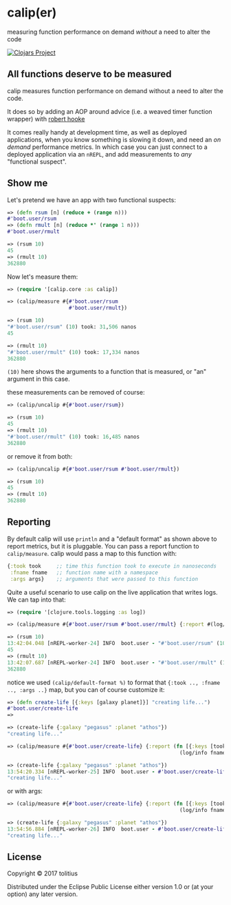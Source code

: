 # calip(er)

measuring function performance on demand _without_ a need to alter the code

[![Clojars Project](http://clojars.org/tolitius/calip/latest-version.svg)](http://clojars.org/tolitius/calip)

## All functions deserve to be measured

calip measures function performance on demand without a need to alter the code.

It does so by adding an AOP around advice (i.e. a weaved timer function wrapper) with [robert hooke](https://github.com/technomancy/robert-hooke)

It comes really handy at development time, as well as deployed applications,
when you know something is slowing it down, and need an _on demand_ performance metrics.
In which case you can just connect to a deployed application via an `nREPL`, and add measurements to _any_ "functional suspect".

## Show me

Let's pretend we have an app with two functional suspects:

```clojure
=> (defn rsum [n] (reduce + (range n)))
#'boot.user/rsum
=> (defn rmult [n] (reduce *' (range 1 n)))
#'boot.user/rmult

=> (rsum 10)
45
=> (rmult 10)
362880
```

Now let's measure them:

```clojure
=> (require '[calip.core :as calip])

=> (calip/measure #{#'boot.user/rsum
                    #'boot.user/rmult})

=> (rsum 10)
"#'boot.user/rsum" (10) took: 31,506 nanos
45

=> (rmult 10)
"#'boot.user/rmult" (10) took: 17,334 nanos
362880
```

`(10)` here shows the arguments to a function that is measured, or "an" argument in this case.

these measurements can be removed of course:

```clojure
=> (calip/uncalip #{#'boot.user/rsum})

=> (rsum 10)
45
=> (rmult 10)
"#'boot.user/rmult" (10) took: 16,485 nanos
362880
```

or remove it from both:

```clojure
=> (calip/uncalip #{#'boot.user/rsum #'boot.user/rmult})

=> (rsum 10)
45
=> (rmult 10)
362880
```

## Reporting

By default calip will use `println` and a "default format" as shown above to report metrics, but it is pluggable.
You can pass a report function to `calip/measure`. calip would pass a map to this function with:

```clojure
{:took took     ;; time this function took to execute in nanoseconds
 :fname fname   ;; function name with a namespace
 :args args}    ;; arguments that were passed to this function
```

Quite a useful scenario to use calip on the live application that writes logs. We can tap into that:

```clojure
=> (require '[clojure.tools.logging :as log])

=> (calip/measure #{#'boot.user/rsum #'boot.user/rmult} {:report #(log/info (calip/default-format %))})

=> (rsum 10)
13:42:04.048 [nREPL-worker-24] INFO  boot.user - "#'boot.user/rsum" (10) took: 13,091 nanos
45
=> (rmult 10)
13:42:07.687 [nREPL-worker-24] INFO  boot.user - "#'boot.user/rmult" (10) took: 16,535 nanos
362880
```

notice we used `(calip/default-format %)` to format that `{:took .., :fname .., :args ..}` map, but you can of course customize it:

```clojure
=> (defn create-life [{:keys [galaxy planet]}] "creating life...")
#'boot.user/create-life
=>

=> (create-life {:galaxy "pegasus" :planet "athos"})
"creating life..."

=> (calip/measure #{#'boot.user/create-life} {:report (fn [{:keys [took fname]}]
                                                        (log/info fname "took" took "ns"))})

=> (create-life {:galaxy "pegasus" :planet "athos"})
13:54:20.334 [nREPL-worker-25] INFO  boot.user - #'boot.user/create-life took 2681 ns
"creating life..."
```

or with args:

```clojure
=> (calip/measure #{#'boot.user/create-life} {:report (fn [{:keys [took fname args]}]
                                                        (log/info fname "with args:" args "took" took "ns"))})

=> (create-life {:galaxy "pegasus" :planet "athos"})
13:54:56.884 [nREPL-worker-26] INFO  boot.user - #'boot.user/create-life with args: ({:galaxy pegasus, :planet athos}) took 2739 ns
"creating life..."
```

## License

Copyright © 2017 tolitius

Distributed under the Eclipse Public License either version 1.0 or (at
your option) any later version.
